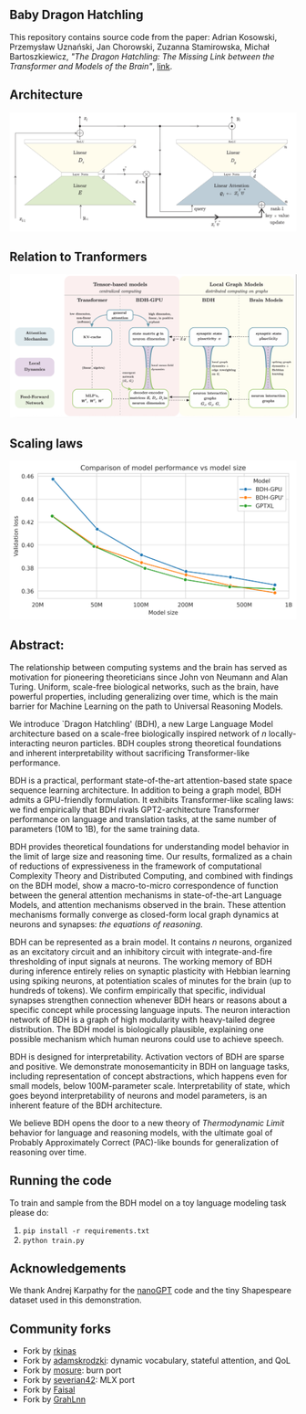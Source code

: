 ## Baby Dragon Hatchling
This repository contains source code from the paper: Adrian Kosowski, Przemysław Uznański, Jan Chorowski, Zuzanna Stamirowska, Michał Bartoszkiewicz, _"The Dragon Hatchling: The Missing Link between the Transformer and Models of the Brain"_, [link](https://doi.org/10.48550/arXiv.2509.26507).

## Architecture
<img src="figs/architecture.png" width="600"/> 

## Relation to Tranformers
<img src="figs/vocab.png" width="600"/> 

## Scaling laws
<img src="figs/bdh_scaling.png" width="600"/> 

## Abstract:
The relationship between computing systems and the brain has served as motivation for pioneering theoreticians since John von Neumann and Alan Turing. 
Uniform, scale-free biological networks, such as the brain, have powerful properties, including generalizing over time, which is the main barrier for Machine Learning on the path to Universal Reasoning Models.

We introduce `Dragon Hatchling' (BDH), a new Large Language Model architecture based on a scale-free biologically inspired network of $n$ locally-interacting neuron particles. BDH couples strong theoretical foundations and inherent interpretability without sacrificing Transformer-like performance.

BDH is a practical, performant state-of-the-art 
attention-based state space sequence learning architecture. 
In addition to being a graph model, BDH admits a GPU-friendly formulation.
It exhibits Transformer-like scaling laws: we find empirically that BDH rivals GPT2-architecture Transformer performance on language and translation tasks, at the same number of parameters (10M to 1B), for the same training data.

BDH provides theoretical foundations for understanding model behavior in the limit of large size and reasoning time. 
Our results, formalized as a chain of reductions of expressiveness in the framework of computational Complexity Theory and Distributed Computing, and combined with findings on the BDH model, show a macro-to-micro correspondence of function between the general attention mechanisms in state-of-the-art Language Models, and attention mechanisms observed in the brain. These attention mechanisms formally converge as closed-form local graph dynamics at neurons and synapses: _the equations of reasoning_.

BDH can be represented as a brain model. It contains $n$ neurons, organized as an excitatory circuit and an inhibitory circuit with integrate-and-fire thresholding of input signals at neurons. The working memory of BDH during inference entirely relies on synaptic plasticity with Hebbian learning using spiking neurons, at potentiation scales of minutes for the brain (up to hundreds of tokens). We confirm empirically that specific, individual synapses strengthen connection whenever BDH hears or reasons about a specific concept while processing language inputs. The neuron interaction network of BDH is a graph of high modularity with heavy-tailed degree distribution. The BDH model is biologically plausible, explaining one possible mechanism which human neurons could use to achieve speech.

BDH is designed for interpretability. Activation vectors of BDH are sparse and positive. We demonstrate monosemanticity in BDH on language tasks, including representation of concept abstractions, which happens even for small models, below 100M-parameter scale. Interpretability of state, which goes beyond interpretability of neurons and model parameters, is an inherent feature of the BDH architecture. 

We believe BDH opens the door to a new theory of _Thermodynamic Limit_ behavior for language and reasoning models, with the ultimate goal of Probably Approximately Correct (PAC)-like bounds for generalization of reasoning over time.

## Running the code

To train and sample from the BDH model on a toy language modeling task please do:
1. `pip install -r requirements.txt`
2. `python train.py`

## Acknowledgements
We thank Andrej Karpathy for the [nanoGPT](https://github.com/karpathy/nanoGPT/) code and the tiny Shapespeare dataset used in this demonstration.

## Community forks
* Fork by [rkinas](https://github.com/rkinas/bdh)
* Fork by [adamskrodzki](https://github.com/adamskrodzki/bdh): dynamic vocabulary, stateful attention, and QoL
* Fork by [mosure](https://github.com/mosure/burn_dragon_hatchling): burn port
* Fork by [severian42](https://github.com/severian42/bdh): MLX port
* Fork by [Faisal](https://github.com/Git-Faisal/bdh)
* Fork by [GrahLnn](https://github.com/GrahLnn/bdh)
